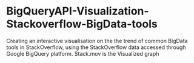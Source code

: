 # BigQueryAPI-Visualization-Stackoverflow-BigData-tools
Creating an interactive visualisation on the the trend of common BigData tools in StackOverflow, using the StackOverflow data accessed through Google BigQuery platform.
Stack.mov is the Visualized graph
